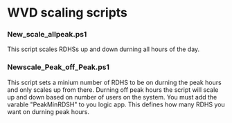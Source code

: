 # WVD scaling scripts

### New_scale_allpeak.ps1 
This script scales RDHSs up and down durning all hours of the day. 

### Newscale_Peak_off_Peak.ps1
This script sets a minium number of RDHS to be on durning the peak hours and only scales up from there. Durning off peak hours the script will scale up and down based on number of users on the system. You must add the varable "PeakMinRDSH" to you logic app. This defines how many RDHS you want on durning peak hours.  
